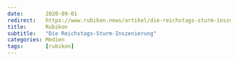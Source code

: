 ```yaml
---
date:       2020-09-01
redirect:   https://www.rubikon.news/artikel/die-reichstags-sturm-inszenierung
title:      Rubikon
subtitle:   "Die Reichstags-Sturm-Inszenierung"
categories: Medien
tags:       [rubikon]
---
```

